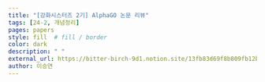 ```yaml
---
title: "[강화시스터즈 2기] AlphaGO 논문 리뷰"
tags: [24-2, 개념정리]
pages: papers
style: fill  # fill / border 
color: dark
description: " "
external_url: https://bitter-birch-9d1.notion.site/13fb83d69f8b809fb12bee3c28f06574
author: 이승연
---
```

